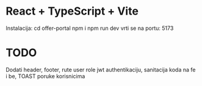 # React + TypeScript + Vite
 Instalacija:
  cd offer-portal
  npm i
  npm run dev vrti se na portu: 5173

# TODO
Dodati header, footer, rute user role jwt authentikaciju,
sanitacija koda na fe i be, TOAST poruke korisnicima
